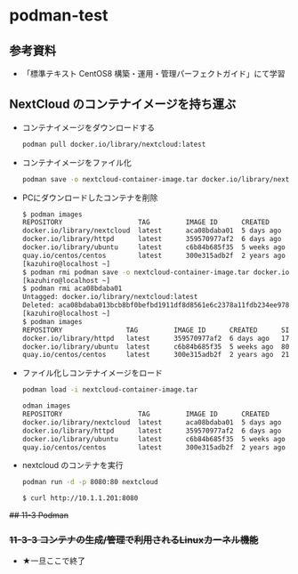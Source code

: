 # podman-test

## 参考資料

- 「標準テキスト CentOS8 構築・運用・管理パーフェクトガイド」にて学習

## NextCloud のコンテナイメージを持ち運ぶ

- コンテナイメージをダウンロードする

    ```sh
    podman pull docker.io/library/nextcloud:latest
    ```

- コンテナイメージをファイル化

    ```sh
    podman save -o nextcloud-container-image.tar docker.io/library/nextcloud:latest
    ```

- PCにダウンロードしたコンテナを削除

    ```sh
    $ podman images
    REPOSITORY                   TAG         IMAGE ID      CREATED      SIZE
    docker.io/library/nextcloud  latest      aca08bdaba01  5 days ago   1.23 GB
    docker.io/library/httpd      latest      359570977af2  6 days ago   173 MB
    docker.io/library/ubuntu     latest      c6b84b685f35  5 weeks ago  80.4 MB
    quay.io/centos/centos        latest      300e315adb2f  2 years ago  217 MB
    [kazuhiro@localhost ~]
    $ podman rmi podman save -o nextcloud-container-image.tar docker.io/library/nextcloud:latest^C
    [kazuhiro@localhost ~]
    $ podman rmi aca08bdaba01
    Untagged: docker.io/library/nextcloud:latest
    Deleted: aca08bdaba013bcb8bf0befbd1911df8d8561e6c2378a11fdb234ee9785389e2
    [kazuhiro@localhost ~]
    $ podman images
    REPOSITORY                TAG         IMAGE ID      CREATED      SIZE
    docker.io/library/httpd   latest      359570977af2  6 days ago   173 MB
    docker.io/library/ubuntu  latest      c6b84b685f35  5 weeks ago  80.4 MB
    quay.io/centos/centos     latest      300e315adb2f  2 years ago  217 MB    
    ```

- ファイル化しコンテナイメージをロード

    ```sh
    podman load -i nextcloud-container-image.tar 
    ```

    ```sh
    odman images
    REPOSITORY                   TAG         IMAGE ID      CREATED      SIZE
    docker.io/library/nextcloud  latest      aca08bdaba01  5 days ago   1.23 GB
    docker.io/library/httpd      latest      359570977af2  6 days ago   173 MB
    docker.io/library/ubuntu     latest      c6b84b685f35  5 weeks ago  80.4 MB
    quay.io/centos/centos        latest      300e315adb2f  2 years ago  217 MB
    ```

- nextcloud のコンテナを実行

    ```sh
    podman run -d -p 8080:80 nextcloud
    ```

    ```sh
    $ curl http://10.1.1.201:8080
    ```

<del>
## 11-3 Podman

### 11-3-3 コンテナの生成/管理で利用されるLinuxカーネル機能
</del>

- ★一旦ここで終了